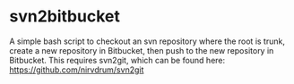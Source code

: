 svn2bitbucket
=============
A simple bash script to checkout an svn repository where the root is trunk, create a new repository in Bitbucket, then push to the new repository in Bitbucket.  This requires svn2git, which can be found here: https://github.com/nirvdrum/svn2git
